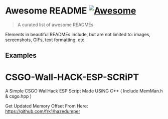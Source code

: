 # Awesome README [![Awesome](https://cdn.rawgit.com/sindresorhus/awesome/d7305f38d29fed78fa85652e3a63e154dd8e8829/media/badge.svg)](https://github.com/sindresorhus/awesome)
> A curated list of awesome READMEs

Elements in beautiful READMEs include, but are not limited to: images, screenshots, GIFs, text formatting, etc.

## Examples



# CSGO-Wall-HACK-ESP-SCRiPT
A Simple CSGO WallHack ESP Script Made USiNG C++ ( Include MemMan.h &amp; csgo.hpp )

Get Updated Memory Offset From Here: https://github.com/frk1/hazedumper
